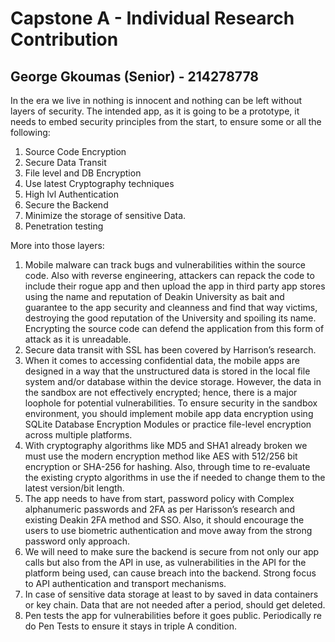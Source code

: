 # Capstone A - Individual Research Contribution

## George Gkoumas (Senior) - 214278778

In the era we live in nothing is innocent and nothing can be left without layers of security. The
intended app, as it is going to be a prototype, it needs to embed security principles from the
start, to ensure some or all the following:

1. Source Code Encryption
2. Secure Data Transit
3. File level and DB Encryption
4. Use latest Cryptography techniques
5. High lvl Authentication
6. Secure the Backend
7. Minimize the storage of sensitive Data.
8. Penetration testing

More into those layers:

1. Mobile malware can track bugs and vulnerabilities within the source code. Also with reverse
   engineering, attackers can repack the code to include their rogue app and then upload the app in
   third party app stores using the name and reputation of Deakin University as bait and guarantee
   to the app security and cleanness and find that way victims, destroying the good reputation of
   the University and spoiling its name. Encrypting the source code can defend the application from
   this form of attack as it is unreadable.
2. Secure data transit with SSL has been covered by Harrison’s research.
3. When it comes to accessing confidential data, the mobile apps are designed in a way that the
   unstructured data is stored in the local file system and/or database within the device storage.
   However, the data in the sandbox are not effectively encrypted; hence, there is a major loophole
   for potential vulnerabilities. To ensure security in the sandbox environment, you should
   implement mobile app data encryption using SQLite Database Encryption Modules or practice
   file-level encryption across multiple platforms.
4. With cryptography algorithms like MD5 and SHA1 already broken we must use the modern encryption
   method like AES with 512/256 bit encryption or SHA-256 for hashing. Also, through time to
   re-evaluate the existing crypto algorithms in use the if needed to change them to the latest
   version/bit length.
5. The app needs to have from start, password policy with Complex alphanumeric passwords and 2FA as
   per Harisson’s research and existing Deakin 2FA method and SSO. Also, it should encourage the
   users to use biometric authentication and move away from the strong password only approach.
6. We will need to make sure the backend is secure from not only our app calls but also from the API
   in use, as vulnerabilities in the API for the platform being used, can cause breach into the
   backend. Strong focus to API authentication and transport mechanisms.
7. In case of sensitive data storage at least to by saved in data containers or key chain. Data that
   are not needed after a period, should get deleted.
8. Pen tests the app for vulnerabilities before it goes public. Periodically re do Pen Tests to
   ensure it stays in triple A condition.
